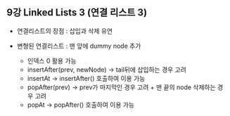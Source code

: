 ## 9강 Linked Lists 3 (연결 리스트 3)

- 연결리스트의 장점 : 삽입과 삭제 유연  

- 변형된 연결리스트 : 맨 앞에 dummy node 추가
    - 인덱스 0 활용 가능
    - insertAfter(prev, newNode) -> tail뒤에 삽입하는 경우 고려
    - insertAt -> insertAfter() 호출하여 이용 가능
    - popAfter(prev) -> prev가 마지막인 경우 고려 + 맨 끝의 node 삭제하는 경우 고려
    - popAt -> popAfter() 호출하여 이용 가능